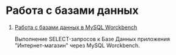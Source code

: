 # Работа с базами данных

1. [Работа с базами данных в MySQL Worckbench](https://docs.google.com/spreadsheets/d/1BLSwT8LAUESh0bZOp9NpFvflU0Rkv0I8DL60lEDH8sI/edit?gid=0#gid=0)

   Выполнение SELECT-запросов к Базе Данных приложения "Интернет-магазин" через MySQL Worckbench.
